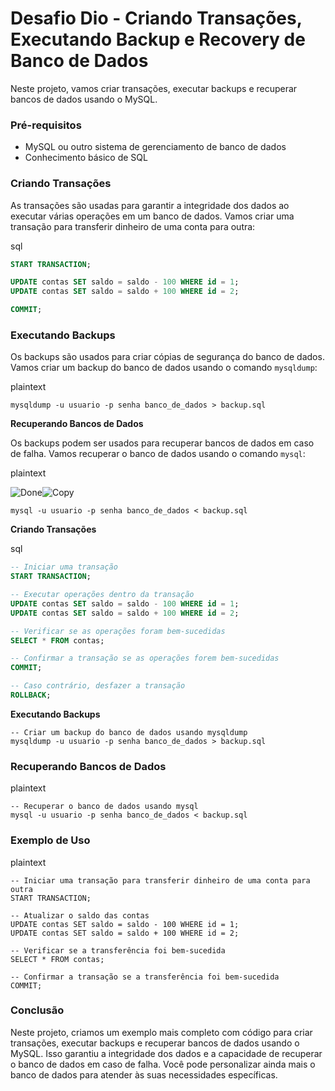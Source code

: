 # Desafio Dio - Criando Transações, Executando Backup e Recovery de Banco de Dados



Neste projeto, vamos criar transações, executar backups e recuperar bancos de dados usando o MySQL.



### **Pré-requisitos**

- MySQL ou outro sistema de gerenciamento de banco de dados
- Conhecimento básico de SQL



### **Criando Transações**

As transações são usadas para garantir a integridade dos dados ao executar várias operações em um banco de dados. Vamos criar uma transação para transferir dinheiro de uma conta para outra:

sql



```sql
START TRANSACTION;

UPDATE contas SET saldo = saldo - 100 WHERE id = 1;
UPDATE contas SET saldo = saldo + 100 WHERE id = 2;

COMMIT;
```



### **Executando Backups**

Os backups são usados para criar cópias de segurança do banco de dados. Vamos criar um backup do banco de dados usando o comando `mysqldump`:

plaintext



```plaintext
mysqldump -u usuario -p senha banco_de_dados > backup.sql
```

**Recuperando Bancos de Dados**

Os backups podem ser usados para recuperar bancos de dados em caso de falha. Vamos recuperar o banco de dados usando o comando `mysql`:

plaintext

![Done](chrome-extension://igpdmclhhlcpoindmhkhillbfhdgoegm/b3baca6de20012788f7d.svg)![Copy](chrome-extension://igpdmclhhlcpoindmhkhillbfhdgoegm/7120b68615ebe4b28075.svg)

```plaintext
mysql -u usuario -p senha banco_de_dados < backup.sql
```



**Criando Transações**

sql



```sql
-- Iniciar uma transação
START TRANSACTION;

-- Executar operações dentro da transação
UPDATE contas SET saldo = saldo - 100 WHERE id = 1;
UPDATE contas SET saldo = saldo + 100 WHERE id = 2;

-- Verificar se as operações foram bem-sucedidas
SELECT * FROM contas;

-- Confirmar a transação se as operações forem bem-sucedidas
COMMIT;

-- Caso contrário, desfazer a transação
ROLLBACK;
```



**Executando Backups**



```plaintext
-- Criar um backup do banco de dados usando mysqldump
mysqldump -u usuario -p senha banco_de_dados > backup.sql
```



### **Recuperando Bancos de Dados**

plaintext



```plaintext
-- Recuperar o banco de dados usando mysql
mysql -u usuario -p senha banco_de_dados < backup.sql
```



### **Exemplo de Uso**

plaintext



```plaintext
-- Iniciar uma transação para transferir dinheiro de uma conta para outra
START TRANSACTION;

-- Atualizar o saldo das contas
UPDATE contas SET saldo = saldo - 100 WHERE id = 1;
UPDATE contas SET saldo = saldo + 100 WHERE id = 2;

-- Verificar se a transferência foi bem-sucedida
SELECT * FROM contas;

-- Confirmar a transação se a transferência foi bem-sucedida
COMMIT;
```



### **Conclusão**

Neste projeto, criamos um exemplo mais completo com código para criar transações, executar backups e recuperar bancos de dados usando o MySQL. Isso garantiu a integridade dos dados e a capacidade de recuperar o banco de dados em caso de falha. Você pode personalizar ainda mais o banco de dados para atender às suas necessidades específicas.

